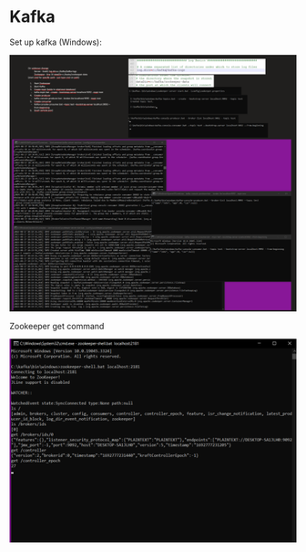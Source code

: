 # Kafka
Set up kafka (Windows):

![Setup Kafka Windows](/img/Kafka-setup.png "Setup Kafka")


Zookeeper get command

![Zookeeper](/img/Zookeeper.png "Zookeeper")
